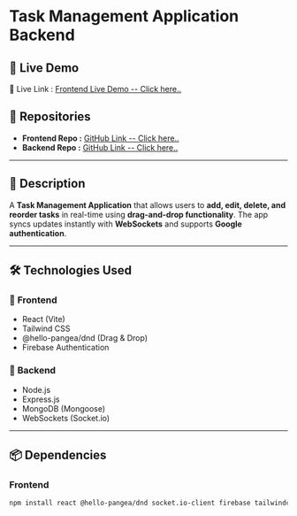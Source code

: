 # Task Management Application Backend

## 🚀 Live Demo
🔗 Live Link :  [Frontend Live Demo -- Click here.. ](https://task-management-234b9.web.app/)

## 📂 Repositories
- **Frontend Repo :** [GitHub Link -- Click here..  ](https://github.com/Salman-Shaid/task-management-client)
- **Backend Repo :** [GitHub Link -- Click here.. ](https://github.com/Salman-Shaid/task-management-server)

---

## 📌 Description
A **Task Management Application** that allows users to **add, edit, delete, and reorder tasks** in real-time using **drag-and-drop functionality**. The app syncs updates instantly with **WebSockets** and supports **Google authentication**.

---

## 🛠️ Technologies Used
### 🔹 **Frontend**
- React (Vite)
- Tailwind CSS
- @hello-pangea/dnd (Drag & Drop)
- Firebase Authentication

### 🔹 **Backend**
- Node.js
- Express.js
- MongoDB (Mongoose)
- WebSockets (Socket.io)

---

## 📦 Dependencies
### **Frontend**
```bash
npm install react @hello-pangea/dnd socket.io-client firebase tailwindcss 

